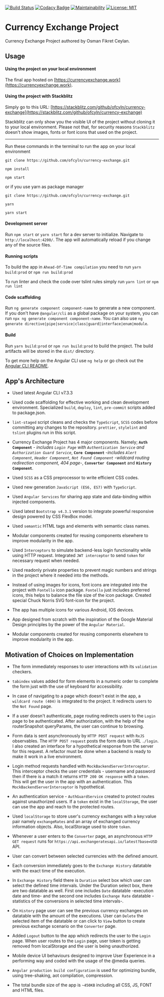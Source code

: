 [![Build Status](https://travis-ci.org/ofcyln/currency-exchange.svg?branch=master)](https://travis-ci.org/ofcyln/currency-exchange)
[![Codacy Badge](https://api.codacy.com/project/badge/Grade/0daf17f0d00b492e980b79cb9f1b2980)](https://www.codacy.com/app/ofcyln/currency-exchange?utm_source=github.com&amp;utm_medium=referral&amp;utm_content=ofcyln/currency-exchange&amp;utm_campaign=Badge_Grade)
[![Maintainability](https://api.codeclimate.com/v1/badges/e0d6ef4966fdaffb362d/maintainability)](https://codeclimate.com/github/ofcyln/currency-exchange/maintainability)
[![License: MIT](https://img.shields.io/badge/License-MIT-green.svg)](https://opensource.org/licenses/MIT)


# Currency Exchange Project

Currency Exchange Project authored by Osman Fikret Ceylan.

## Usage

#### Using the project on your local environment

The final app hosted on [https://currencyexchange.work](https://currencyexchange.work).


#### Using the project with Stackblitz

Simply go to this URL: [https://stackblitz.com/github/ofcyln/currency-exchange](https://stackblitz.com/github/ofcyln/currency-exchange)

Stackblitz can only show you the visible UI of the project without cloning it to your local environment. Please not that, for security reasons `Stackblitz` doesn't show images, fonts or font icons that used on the project.

----------------

Run these commands in the terminal to run the app on your local environment

    git clone https://github.com/ofcyln/currency-exchange.git

    npm install

    npm start

or if you use yarn as package manager

    git clone https://github.com/ofcyln/currency-exchange.git

    yarn

    yarn start

#### Development server

Run `npm start` or `yarn start` for a dev server to initialize. 
Navigate to `http://localhost:4200/`. The app will automatically reload if you change any of the source files.

#### Running scripts 

To build the app in `Ahead-Of-Time compilation` you need to run `yarn build:prod` or `npm run build:prod`

To run linter and check the code over tslint rules simply run `yarn lint` or `npm run lint`

#### Code scaffolding

Run `ng generate component component-name` to generate a new component. If you don't have `@angular/cli` as a global package on your system, you can run `npx ng generate component component-name`. You can also use `ng generate directive|pipe|service|class|guard|interface|enum|module`.

#### Build

Run `yarn build:prod` or `npm run build:prod` to build the project. 
The build artifacts will be stored in the `dist/` directory.

To get more help on the Angular CLI use `ng help` or go check out the [Angular CLI README](https://github.com/angular/angular-cli/blob/master/README.md).

## App's Architecture
* Used latest Angular CLI v7.3.3

* Used code scaffolding for effective working and clean development environment. Specialized `build`, `deploy`, `lint`, `pre-commit` scripts added to package.json.

* `lint-staged` script cleans and checks the `TypeScript`, `SCSS` codes before committing any changes to the repository. `prettier`, `stylelint` and `tslint` plugins run in this script.

* Currency Exchange Project has 4 major components. Namely; **`Auth Component`** - _includes `Login Page` with `Authentication Service` and `Authorization Guard Service`_, **`Core Component`** -_includes `Alert Component`, `Header Component`, `Not Found Component` -wildcard routing redirection component, 404 page-_, **`Converter Component`** and **`History Component`**.

* Used `SCSS` as a CSS preprocessor to write efficient CSS codes.

* Used new generation `JavaScript (ES6, ES7)` with `TypeScript`.

* Used `Angular Services` for sharing app state and data-binding within injected components.

* Used latest `Bootstrap v4.3.1` version to integrate powerful responsive design powered by CSS FlexBox model.

* Used `semantic` HTML tags and elements with semantic class names.

* Modular components created for reusing components elsewhere to improve modularity in the app.

* Used `Interceptors` to simulate backend-less login functionality while using HTTP request. Integrated `JWT interceptor` to send `token` for necessary request when needed.

* Used readonly private properties to prevent magic numbers and strings in the project where it needed into the methods.

* Instead of using images for icons, font icons are integrated into the project with `Fontello` icon package. `Fontello` just includes preferred icons, this helps to balance the file size of the icon package. Created special Chuck Norris SVG font-icon for the project.

* The app has multiple icons for various Android, IOS devices.

* App designed from scratch with the inspiration of the Google Material Design principles by the power of the `Angular Material`.

* Modular components created for reusing components elsewhere to improve modularity in the app.

## Motivation of Choices on Implementation

* The form immediately responses to user interactions with its `validation` checkers.

* `tabindex` values added for form elements in a numeric order to complete the form just with the use of keyboard for accessibility.

* In case of navigating to a page which doesn't exist in the app, a `wildcard route (404)` is integrated to the project. It redirects users to the `Not Found` page. 

* If a user doesn't authenticate, page routing redirects users to the `Login` page to be authenticated. After authorization, with the help of the routerSnapshot queryParams, the user can continue to browsing.

* Form data is sent asynchronously by `HTTP POST request` with `RxJS` observables. The `HTTP POST request` posts the form data to URL `./login`. I also created an interface for a hypothetical response from the server for this request. A refactor must be done when a backend is ready to make it work in a live environment.

* Login method requests handled with `MockBackendServerInterceptor`. This interceptor checks the user credentials - username and password then if there is a match it returns `HTTP 200 OK response` with a `token`. This will get the user in the app with an authentication. This `MockBackendServerInterceptor` is hypothetical.

* An authentication service - `AuthGuardService` created to protect routes against unauthorized users. If a `token` exist in the `localStorage`, the user can use the app and reach to the protected routes.

* Used `localStorage` to store user's currency exchanges with a key:value pair namely `exchangeRates` and an array of exchanged currency information objects. Also, localStorage used to store `token`.

* Whenever a user enters to the `Converter` page, an asynchronous `HTTP GET request` runs for `https://api.exchangeratesapi.io/latest?base=USD` API.

* User can convert between selected currencies with the defined amount.

* Each conversion immediately goes to the `Exchange History` datatable with the exact time of the execution.

* In `Exchange History` field there is `Duration` select box which user can select the defined time intervals. Under the Duration select box, there are two datatable as well. First one includes `Date` datatable -execution date and time- and the second one includes `Exchange Rate` datatable -statistics of the conversions in selected time intervals-.

* On `History` page user can see the previous currency exchanges on datatable with the amount of the executions. User can `Delete` the selected item of the datatable or can click to `View` button to create previous exchange scenario on the `Converter` page.

* Added `Logout` button to the app which redirects the user to the `Login` page. When user routes to the `Login` page, user token is getting removed from localStorage and the user is being unauthorized. 

* Mobile device UI behaviours designed to improve User Experience in a performing way and coded with the usage of the @media queries.

* `Angular production build configuration` is used for optimizing bundle, using tree-shaking, aot compilation, compression.

* The total bundle size of the app is `~450KB` including all CSS, JS, FONT and HTML files.
